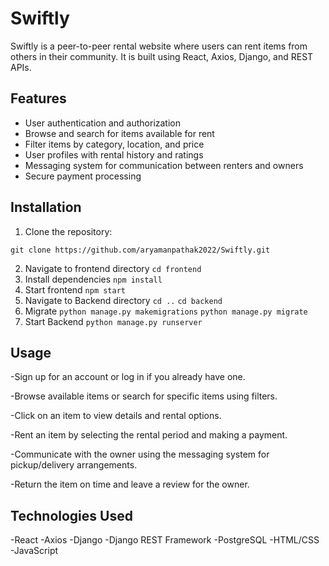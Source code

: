 # Swiftly

Swiftly is a peer-to-peer rental website where users can rent items from others in their community. It is built using React, Axios, Django, and REST APIs.

## Features

- User authentication and authorization
- Browse and search for items available for rent
- Filter items by category, location, and price
- User profiles with rental history and ratings
- Messaging system for communication between renters and owners
- Secure payment processing

## Installation

1. Clone the repository:


`git clone https://github.com/aryamanpathak2022/Swiftly.git`

2. Navigate to frontend directory
`cd frontend`
3. Install dependencies 
`npm install`
4. Start frontend
`npm start`
5. Navigate to Backend directory
`cd ..`
`cd backend`
6. Migrate
`python manage.py makemigrations`
`python manage.py migrate`
7. Start Backend
`python manage.py runserver`
   

## Usage
-Sign up for an account or log in if you already have one.

-Browse available items or search for specific items using filters.

-Click on an item to view details and rental options.

-Rent an item by selecting the rental period and making a payment.

-Communicate with the owner using the messaging system for pickup/delivery arrangements.

-Return the item on time and leave a review for the owner.

## Technologies Used
-React
-Axios
-Django
-Django REST Framework
-PostgreSQL
-HTML/CSS
-JavaScript
